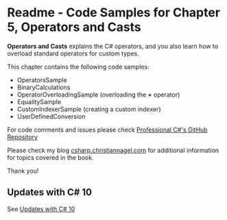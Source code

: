 # Readme - Code Samples for Chapter 5, Operators and Casts

**Operators and Casts** explains the C# operators, and you also learn how to overload standard operators for custom types.

This chapter contains the following code samples:

* OperatorsSample
* BinaryCalculations
* OperatorOverloadingSample (overloading the **+** operator)
* EqualitySample
* CustomIndexerSample (creating a custom indexer)
* UserDefinedConversion
 
For code comments and issues please check [Professional C#'s GitHub Repository](https://github.com/ProfessionalCSharp/ProfessionalCSharp2021)

Please check my blog [csharp.christiannagel.com](https://csharp.christiannagel.com "csharp.christiannagel.com") for additional information for topics covered in the book.

Thank you!

## Updates with C# 10

See [Updates with C# 10](../../Dotnet6Updates.md)
